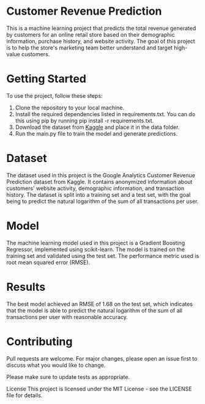 # Customer Revenue Prediction
This is a machine learning project that predicts the total revenue generated by customers for an online retail store based on their demographic information, purchase history, and website activity. The goal of this project is to help the store's marketing team better understand and target high-value customers.

# Getting Started
To use the project, follow these steps:

1. Clone the repository to your local machine.
2. Install the required dependencies listed in requirements.txt. You can do this using pip by running pip install -r requirements.txt.
3. Download the dataset from [Kaggle](https://www.kaggle.com/c/ga-customer-revenue-prediction/data) and place it in the data folder.
4. Run the main.py file to train the model and generate predictions.
# Dataset
The dataset used in this project is the Google Analytics Customer Revenue Prediction dataset from Kaggle. It contains anonymized information about customers' website activity, demographic information, and transaction history. The dataset is split into a training set and a test set, with the goal being to predict the natural logarithm of the sum of all transactions per user.

# Model
The machine learning model used in this project is a Gradient Boosting Regressor, implemented using scikit-learn. The model is trained on the training set and validated using the test set. The performance metric used is root mean squared error (RMSE).

# Results
The best model achieved an RMSE of 1.68 on the test set, which indicates that the model is able to predict the natural logarithm of the sum of all transactions per user with reasonable accuracy.

# Contributing
Pull requests are welcome. For major changes, please open an issue first to discuss what you would like to change.

Please make sure to update tests as appropriate.

License
This project is licensed under the MIT License - see the LICENSE file for details.
